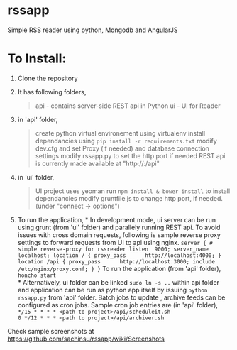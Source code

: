 rssapp
======

Simple RSS reader using python, Mongodb and AngularJS

To Install:
===========

1. Clone the repository
2. It has following folders,
	> api - contains server-side REST api in Python
	> ui - UI for Reader
	
3. in 'api' folder, 
	> create python virtual environement using virtualenv 
	> install dependancies using `pip install -r requirements.txt`
	> modify dev.cfg and set Proxy (if needed) and database connection settings 
	> modify rssapp.py to set the http port if needed
	> REST api is currently made available at "http://<ip>:<port>/api" 
	
4. in 'ui' folder,
	> UI project uses yeoman 
	> run `npm install & bower install` to install dependancies 
	> modify gruntfile.js to change http port, if needed. (under "connect -> options")
	
	
5. To run the application, 
         * In development mode, ui server can be run using grunt (from 'ui' folder) and parallely running REST api. To avoid issues with cross domain requests, 
	   following is sample reverse proxy settings to forward requests from UI to api using nginx. 
		```
		server { # simple reverse-proxy for rssreader
			listen  9000;
			server_name  localhost;
			location / {
				proxy_pass      http://localhost:4000;
					}
			location /api {
				 proxy_pass      http://localhost:3000;
				 include        /etc/nginx/proxy.conf;
					}
			  }
		```
           To run the application (from 'api' folder), `honcho start`		       
         * Alternatively, ui folder can be linked `sudo ln -s ..` within api folder and application can be run as python app itself by issuing ```python rssapp.py``` from 'api' folder. 
           Batch jobs to update , archive feeds can be configured as cron jobs. 
           Sample cron job entries are (in 'api' folder),
           `*/15 * * * * <path to project>/api/scheduleit.sh`         
           `0 */12 * * * <path to project>/api/archiver.sh`

Check sample screenshots at https://github.com/sachinsu/rssapp/wiki/Screenshots
